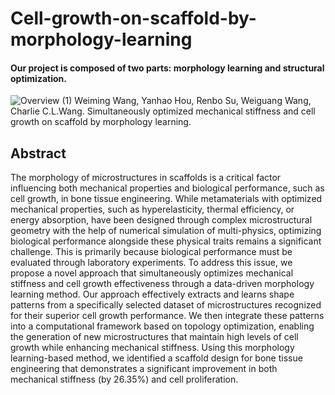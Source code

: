 # Cell-growth-on-scaffold-by-morphology-learning 
#### Our project is composed of two parts: morphology learning and structural optimization.

![Overview (1)](https://github.com/user-attachments/assets/baf17543-c8aa-42c6-a355-c0a3032afb93)
Weiming Wang, Yanhao Hou, Renbo Su, Weiguang Wang, Charlie C.L.Wang. Simultaneously optimized mechanical stiffness and cell growth on scaffold by morphology learning.


## Abstract
The morphology of microstructures in scaffolds is a critical factor influencing both mechanical properties and biological performance, such as cell growth, in bone tissue engineering. While metamaterials with optimized mechanical properties, such as hyperelasticity, thermal efficiency, or energy absorption, have been designed through complex microstructural geometry with the help of numerical simulation of multi-physics, optimizing biological performance alongside these physical traits remains a significant challenge. This is primarily because biological performance must be evaluated through laboratory experiments. To address this issue, we propose a novel approach that simultaneously optimizes mechanical stiffness and cell growth effectiveness through a data-driven morphology learning method. Our approach effectively extracts and learns shape patterns from a specifically selected dataset of microstructures recognized for their superior cell growth performance. We then integrate these patterns into a computational framework based on topology optimization, enabling the generation of new microstructures that maintain high levels of cell growth while enhancing mechanical stiffness. Using this morphology learning-based method, we identified a scaffold design for bone tissue engineering that demonstrates a significant improvement in both mechanical stiffness (by 26.35\%) and cell proliferation.

